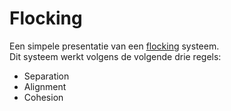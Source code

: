 # Flocking
Een simpele presentatie van een [flocking](https://en.wikipedia.org/wiki/Flocking_(behavior)) systeem.  
Dit systeem werkt volgens de volgende drie regels:
- Separation
- Alignment
- Cohesion

